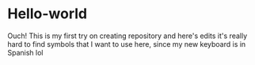 # Hello-world
Ouch! This is my first try on creating repository 
and here's edits
it's really hard to find symbols that I want to use here, since my new keyboard is in Spanish lol
